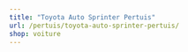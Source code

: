 ```yaml
---
title: "Toyota Auto Sprinter Pertuis"
url: /pertuis/toyota-auto-sprinter-pertuis/
shop: voiture
---
```

